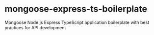 # mongoose-express-ts-boilerplate
Mongoose Node.js Express TypeScript application boilerplate with best practices for API development
